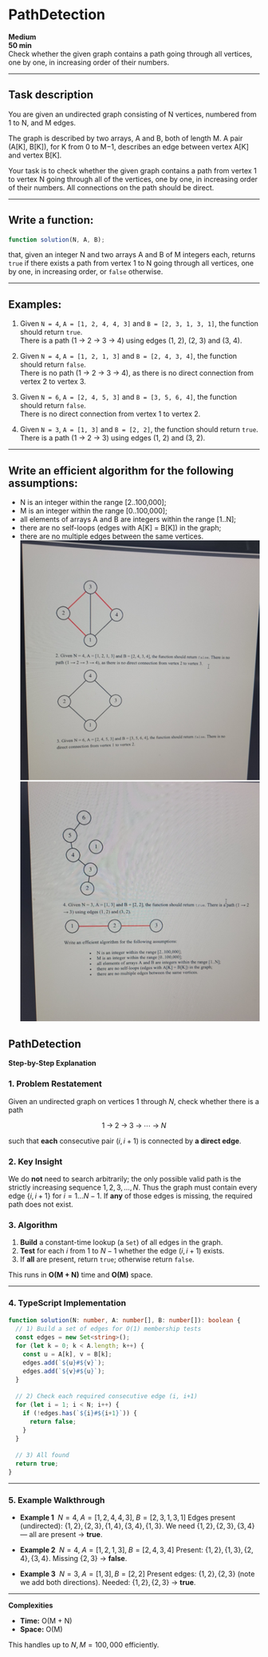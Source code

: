 # PathDetection

**Medium**  
**50 min**  
Check whether the given graph contains a path going through all vertices, one by one, in increasing order of their numbers.

---

## Task description

You are given an undirected graph consisting of N vertices, numbered from 1 to N, and M edges.

The graph is described by two arrays, A and B, both of length M. A pair (A[K], B[K]), for K from 0 to M−1, describes an edge between vertex A[K] and vertex B[K].

Your task is to check whether the given graph contains a path from vertex 1 to vertex N going through all of the vertices, one by one, in increasing order of their numbers. All connections on the path should be direct.

---

## Write a function:

```ts
function solution(N, A, B);
```

that, given an integer N and two arrays A and B of M integers each, returns `true` if there exists a path from vertex 1 to N going through all vertices, one by one, in increasing order, or `false` otherwise.

---

## Examples:

1. Given `N = 4`, `A = [1, 2, 4, 4, 3]` and `B = [2, 3, 1, 3, 1]`, the function should return `true`.  
   There is a path (1 → 2 → 3 → 4) using edges (1, 2), (2, 3) and (3, 4).

2. Given `N = 4`, `A = [1, 2, 1, 3]` and `B = [2, 4, 3, 4]`, the function should return `false`.  
   There is no path (1 → 2 → 3 → 4), as there is no direct connection from vertex 2 to vertex 3.

3. Given `N = 6`, `A = [2, 4, 5, 3]` and `B = [3, 5, 6, 4]`, the function should return `false`.  
   There is no direct connection from vertex 1 to vertex 2.

4. Given `N = 3`, `A = [1, 3]` and `B = [2, 2]`, the function should return `true`.  
   There is a path (1 → 2 → 3) using edges (1, 2) and (3, 2).

---

## Write an efficient algorithm for the following assumptions:

- N is an integer within the range [2..100,000];
- M is an integer within the range [0..100,000];
- all elements of arrays A and B are integers within the range [1..N];
- there are no self-loops (edges with A[K] = B[K]) in the graph;
- there are no multiple edges between the same vertices.
![alt text](image-1.png)
![alt text](image-2.png)

## PathDetection

**Step-by-Step Explanation**

### 1. Problem Restatement

Given an undirected graph on vertices $1$ through $N$, check whether there is a path

$$
1 \;\to\; 2 \;\to\; 3 \;\to\; \cdots \;\to\; N
$$

such that **each** consecutive pair $(i, i+1)$ is connected by **a direct edge**.

### 2. Key Insight

We do **not** need to search arbitrarily; the only possible valid path is the strictly increasing sequence $1,2,3,\dots,N$. Thus the graph must contain every edge $\{i,\,i+1\}$ for $i=1\ldots N-1$. If **any** of those edges is missing, the required path does not exist.

### 3. Algorithm

1. **Build** a constant-time lookup (a `Set`) of all edges in the graph.
2. **Test** for each $i$ from $1$ to $N-1$ whether the edge $(i,\,i+1)$ exists.
3. If **all** are present, return `true`; otherwise return `false`.

This runs in **O(M + N)** time and **O(M)** space.

---

### 4. TypeScript Implementation

```ts
function solution(N: number, A: number[], B: number[]): boolean {
  // 1) Build a set of edges for O(1) membership tests
  const edges = new Set<string>();
  for (let k = 0; k < A.length; k++) {
    const u = A[k], v = B[k];
    edges.add(`${u}#${v}`);
    edges.add(`${v}#${u}`);
  }

  // 2) Check each required consecutive edge (i, i+1)
  for (let i = 1; i < N; i++) {
    if (!edges.has(`${i}#${i+1}`)) {
      return false;
    }
  }

  // 3) All found
  return true;
}
```

---

### 5. Example Walkthrough

* **Example 1**
  $\;N=4,\; A=[1,2,4,4,3],\; B=[2,3,1,3,1]$
  Edges present (undirected):
  $\{1,2\},\{2,3\},\{1,4\},\{3,4\},\{1,3\}$.
  We need $\{1,2\},\{2,3\},\{3,4\}$ — all are present → **true**.

* **Example 2**
  $\;N=4,\; A=[1,2,1,3],\; B=[2,4,3,4]$
  Present: $\{1,2\},\{1,3\},\{2,4\},\{3,4\}$.
  Missing $\{2,3\}$ → **false**.

* **Example 3**
  $\;N=3,\; A=[1,3], B=[2,2]$
  Present edges: $\{1,2\},\{2,3\}$ (note we add both directions).
  Needed: $\{1,2\},\{2,3\}$ → **true**.

---

**Complexities**

* **Time:** O(M + N)
* **Space:** O(M)

This handles up to $N,M=100{,}000$ efficiently.
